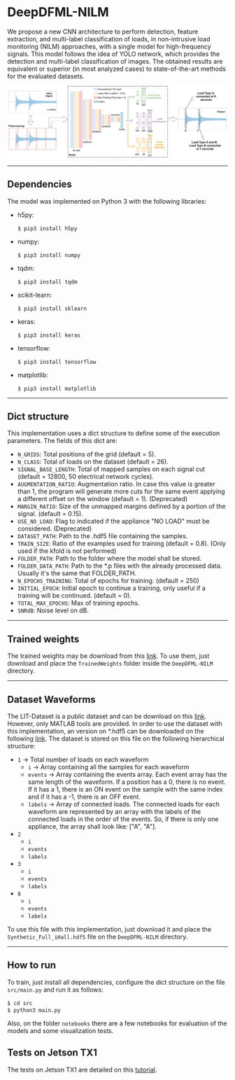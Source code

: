 # DeepDFML-NILM

We propose a new CNN architecture to perform detection, feature extraction, and multi-label classification of loads, in non-intrusive load monitoring (NILM) approaches, with a single model for high-frequency signals. This model follows the idea of YOLO network, which provides the detection and multi-label classification of images. The obtained results are equivalent or superior (in most analyzed cases) to state-of-the-art methods for the evaluated datasets.

![Architecture](.images/architecture.png)

---

## Dependencies

The model was implemented on Python 3 with the following libraries:

- h5py:

    ```
    $ pip3 install h5py
    ```

- numpy:
    ```
    $ pip3 install numpy
    ```

- tqdm:
    ```
    $ pip3 install tqdm
    ```

- scikit-learn:
    ```
    $ pip3 install sklearn
    ```

- keras:
    ```
    $ pip3 install keras
    ```

- tensorflow:
    ```
    $ pip3 install tensorflow
    ```

- matplotlib:
    ```
    $ pip3 install matplotlib
    ```

---

## Dict structure

This implementation uses a dict structure to define some of the execution parameters. The fields of this dict are:

* `N_GRIDS`: Total positions of the grid (default = 5).
* `N_CLASS`: Total of loads on the dataset (default = 26).
* `SIGNAL_BASE_LENGTH`: Total of mapped samples on each signal cut (default = 12800, 50 electrical network cycles).
* `AUGMENTATION_RATIO`: Augmentation ratio. In case this value is greater than 1, the program will generate more cuts for the same event applying a different offset on the window (default = 1). (Deprecated)
* `MARGIN_RATIO`: Size of the unmapped margins defined by a portion of the signal. (default = 0.15).
* `USE_NO_LOAD`: Flag to indicated if the appliance "NO LOAD" must be considered. (Deprecated)
* `DATASET_PATH`: Path to the .hdf5 file containing the samples.
* `TRAIN_SIZE`: Ratio of the examples used for training (default = 0.8). (Only used if the kfold is not performed)
* `FOLDER_PATH`: Path to the folder where the model shall be stored.
* `FOLDER_DATA_PATH`: Path to the *.p files with the already processed data. Usually it's the same that FOLDER_PATH.
* `N_EPOCHS_TRAINING`: Total of epochs for training. (default = 250)
* `INITIAL_EPOCH`: Initial epoch to continue a training, only useful if a training will be continued. (default = 0).
* `TOTAL_MAX_EPOCHS`: Max of training epochs.
* `SNRdB`: Noise level on dB.

---

## Trained weights

The trained weights may be download from this [link](https://drive.google.com/file/d/1Q0A9SlSFnNwwDNkvufdKw3ONX_45-UPo/view?usp=sharing). To use them, just download and place the `TrainedWeights` folder inside the `DeepDFML-NILM` directory.

---

## Dataset Waveforms

The LIT-Dataset is a public dataset and can be download on this [link](http://dainf.ct.utfpr.edu.br/~douglas/LIT_Dataset/index.html). However, only MATLAB tools are provided. In order to use the dataset with this implementation, an version on *.hdf5 can be downloaded on the following [link](https://drive.google.com/file/d/10NL9S8BYioj1U1_phCEoKX4WWRQoBuYW/view?usp=sharing). The dataset is stored on this file on the following hierarchical structure:

- `1` -> Total number of loads on each waveform
    - `i` -> Array containing all the samples for each waveform
    - `events` -> Array containing the events array. Each event array has the same length of the waveform. If a position has a 0, there is no event. If it has a 1, there is an ON event on the sample with the same index and if it has a -1, there is an OFF event.
    - `labels` -> Array of connected loads. The connected loads for each waveform are represented by an array with the labels of the connected loads in the order of the events. So, if there is only one appliance, the array shall look like: ["A", "A"].
- `2`
    - `i`
    - `events`
    - `labels`
- `3`
    - `i`
    - `events`
    - `labels`
- `8`
    - `i`
    - `events`
    - `labels`

To use this file with this implementation, just download it and place the `Synthetic_Full_iHall.hdf5` file on the `DeepDFML-NILM` directory.

---

## How to run

To train, just install all dependencies, configure the dict structure on the file `src/main.py` and run it as follows:

```
$ cd src
$ python3 main.py
```

Also, on the folder `notebooks` there are a few notebooks for evaluation of the models and some visualization tests.

## Tests on Jetson TX1

The tests on Jetson TX1 are detailed on this [tutorial](EmbeddedSystem.md).
